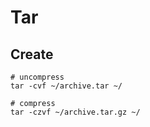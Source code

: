 # Tar

## Create

```shell
# uncompress
tar -cvf ~/archive.tar ~/

# compress
tar -czvf ~/archive.tar.gz ~/
```
